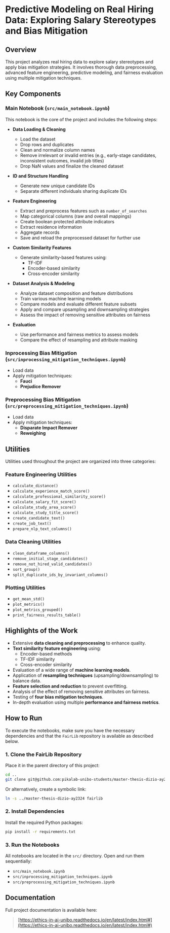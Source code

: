 # Predictive Modeling on Real Hiring Data: Exploring Salary Stereotypes and Bias Mitigation

## Overview

This project analyzes real hiring data to explore salary stereotypes and apply bias mitigation strategies. It involves thorough data preprocessing, advanced feature engineering, predictive modeling, and fairness evaluation using multiple mitigation techniques.

## Key Components

### Main Notebook (`src/main_notebook.ipynb`)
This notebook is the core of the project and includes the following steps:

- **Data Loading & Cleaning**
  - Load the dataset
  - Drop rows and duplicates
  - Clean and normalize column names
  - Remove irrelevant or invalid entries (e.g., early-stage candidates, inconsistent outcomes, invalid job titles)
  - Drop NaN values and finalize the cleaned dataset

- **ID and Structure Handling**
  - Generate new unique candidate IDs
  - Separate different individuals sharing duplicate IDs

- **Feature Engineering**
  - Extract and preprocess features such as `number_of_searches`
  - Map categorical columns (raw and overall mappings)
  - Create boolean protected attribute indicators
  - Extract residence information
  - Aggregate records 
  - Save and reload the preprocessed dataset for further use

- **Custom Similarity Features**
  - Generate similarity-based features using:
    - TF-IDF
    - Encoder-based similarity
    - Cross-encoder similarity

- **Dataset Analysis & Modeling**
  - Analyze dataset composition and feature distributions
  - Train various machine learning models
  - Compare models and evaluate different feature subsets
  - Apply and compare upsampling and downsampling strategies
  - Assess the impact of removing sensitive attributes on fairness

- **Evaluation**
  - Use performance and fairness metrics to assess models
  - Compare the effect of resampling and attribute masking


### Inprocessing Bias Mitigation (`src/inprocessing_mitigation_techniques.ipynb`)
- Load data
- Apply mitigation techniques:
  - **Fauci**
  - **Prejudice Remover**

### Preprocessing Bias Mitigation (`src/preprocessing_mitigation_techniques.ipynb`)
- Load data
- Apply mitigation techniques:
  - **Disparate Impact Remover**
  - **Reweighing**

## Utilities

Utilities used throughout the project are organized into three categories:

### Feature Engineering Utilities
- `calculate_distance()`
- `calculate_experience_match_score()`
- `calculate_professional_similarity_score()`
- `calculate_salary_fit_score()`
- `calculate_study_area_score()`
- `calculate_study_title_score()`
- `create_candidate_text()`
- `create_job_text()`
- `prepare_nlp_text_columns()`

### Data Cleaning Utilities
- `clean_dataframe_columns()`
- `remove_initial_stage_candidates()`
- `remove_not_hired_valid_candidates()`
- `sort_group()`
- `split_duplicate_ids_by_invariant_columns()`

### Plotting Utilities
- `get_mean_std()`
- `plot_metrics()`
- `plot_metrics_grouped()`
- `print_fairness_results_table()`

## Highlights of the Work

- Extensive **data cleaning and preprocessing** to enhance quality.
- **Text similarity feature engineering** using:
  - Encoder-based methods
  - TF-IDF similarity
  - Cross-encoder similarity
- Evaluation of a wide range of **machine learning models**.
- Application of **resampling techniques** (upsampling/downsampling) to balance data.
- **Feature selection and reduction** to prevent overfitting.
- Analysis of the effect of removing sensitive attributes on fairness.
- Testing of **four bias mitigation techniques**.
- In-depth evaluation using multiple **performance and fairness metrics**.

## How to Run

To execute the notebooks, make sure you have the necessary dependencies and that the `FairLib` repository is available as described below.

### 1. Clone the FairLib Repository
Place it in the parent directory of this project:
```bash
cd ..
git clone git@github.com:pikalab-unibo-students/master-thesis-dizio-ay2324.git
```

Or alternatively, create a symbolic link:
```bash
ln -s ../master-thesis-dizio-ay2324 fairlib
```

### 2. Install Dependencies

Install the required Python packages:
```bash
pip install -r requirements.txt
```

### 3. Run the Notebooks

All notebooks are located in the `src/` directory. Open and run them sequentially:

- `src/main_notebook.ipynb`
- `src/inprocessing_mitigation_techniques.ipynb`
- `src/preprocessing_mitigation_techniques.ipynb`

## Documentation

Full project documentation is available here:  
> [https://ethics-in-ai-unibo.readthedocs.io/en/latest/index.html#](https://ethics-in-ai-unibo.readthedocs.io/en/latest/index.html#)
